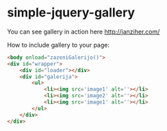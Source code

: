 # simple-jquery-gallery

You can see gallery in action here http://janziher.com/

How to include gallery to your page:

```html
<body onload="zazeniGalerijo()">
<div id="wrapper">
	<div id="loader"></div>
	<div id="galerija">
		<ul>
			<li><img src='image1' alt=''></li>
			<li><img src='image2' alt=''></li>
			<li><img src='image1' alt=''></li>
		</ul>
	</div>
</div>
```
